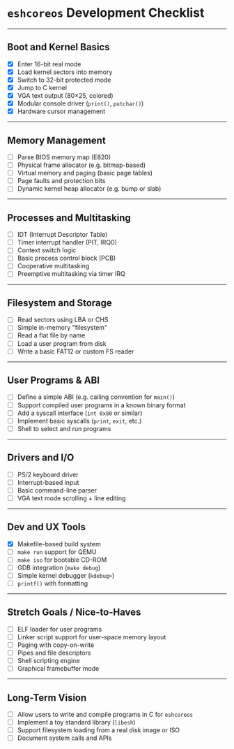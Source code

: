 # `eshcoreos` Development Checklist

---

## Boot and Kernel Basics

- [x] Enter 16-bit real mode
- [x] Load kernel sectors into memory
- [x] Switch to 32-bit protected mode
- [x] Jump to C kernel
- [x] VGA text output (80×25, colored)
- [x] Modular console driver (`print()`, `putchar()`)
- [x] Hardware cursor management

---

## Memory Management

- [ ] Parse BIOS memory map (E820)
- [ ] Physical frame allocator (e.g. bitmap-based)
- [ ] Virtual memory and paging (basic page tables)
- [ ] Page faults and protection bits
- [ ] Dynamic kernel heap allocator (e.g. bump or slab)

---

## Processes and Multitasking

- [ ] IDT (Interrupt Descriptor Table)
- [ ] Timer interrupt handler (PIT, IRQ0)
- [ ] Context switch logic
- [ ] Basic process control block (PCB)
- [ ] Cooperative multitasking
- [ ] Preemptive multitasking via timer IRQ

---

## Filesystem and Storage

- [ ] Read sectors using LBA or CHS
- [ ] Simple in-memory "filesystem"
- [ ] Read a flat file by name
- [ ] Load a user program from disk
- [ ] Write a basic FAT12 or custom FS reader

---

## User Programs & ABI

- [ ] Define a simple ABI (e.g. calling convention for `main()`)
- [ ] Support compiled user programs in a known binary format
- [ ] Add a syscall interface (`int 0x80` or similar)
- [ ] Implement basic syscalls (`print`, `exit`, etc.)
- [ ] Shell to select and run programs

---

## Drivers and I/O

- [ ] PS/2 keyboard driver
- [ ] Interrupt-based input
- [ ] Basic command-line parser
- [ ] VGA text mode scrolling + line editing

---

## Dev and UX Tools

- [x] Makefile-based build system
- [ ] `make run` support for QEMU
- [ ] `make iso` for bootable CD-ROM
- [ ] GDB integration (`make debug`)
- [ ] Simple kernel debugger (`kdebug>`)
- [ ] `printf()` with formatting

---

## Stretch Goals / Nice-to-Haves

- [ ] ELF loader for user programs
- [ ] Linker script support for user-space memory layout
- [ ] Paging with copy-on-write
- [ ] Pipes and file descriptors
- [ ] Shell scripting engine
- [ ] Graphical framebuffer mode

---

## Long-Term Vision

- [ ] Allow users to write and compile programs in C for `eshcoreos`
- [ ] Implement a toy standard library (`libesh`)
- [ ] Support filesystem loading from a real disk image or ISO
- [ ] Document system calls and APIs
